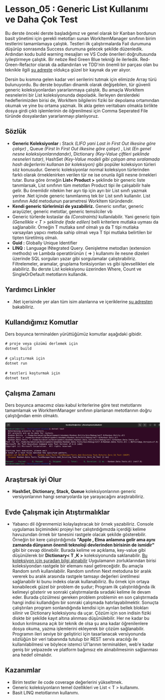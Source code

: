 # Lesson_05 : Generic List Kullanımı ve Daha Çok Test

Bu derste önceki derste başladığımız ve genel olarak bir Kanban bordunun basit yönetimi için gerekli metotları sunan WorkItemManager sınıfının birim testlerini tamamlamaya çalıştık. Testleri ilk çalıştırmalarda Fail durumuna düşürüp sonrasında Success durumuna gelecek şekilde düzenledik. Ardından kodu build warning mesajları ve VS Code önerileri doğrultusunda iyileştirmeye çalıştık. Bir nebze Red Green Blue tekniği ile ilerledik. Red-Green-Refactor olarak da adlandırılan ve TDD'nin önemli bir parçası olan bu teknikle ilgili [şu adreste](https://www.codecademy.com/article/tdd-red-green-refactor) oldukça güzel bir kaynak da yer alıyor. 

Dersin bu kısmına gelen kadar veri serilerini tutmak için elimizde Array türü bulunuyordu. Bu derste boyutları dinamik olarak değişebilen, tür güvenli generic koleksiyonlardan yararlanmaya çalıştık. Bu amaçla WorkItem nesnelerini bir List koleksiyonunda depoladık. İlerleyen derslerdeki hedeflerimizden birisi de, WorkItem bilgilerini fiziki bir depolama ortamından okumak ve yine bu ortama yazmak. İlk akla gelen veritabanı olmakla birlikte dosya girdi çıktı işlemlerinin de öğrenilmesi için Comma Seperated File türünde dosyalardan yararlanmayı planlıyoruz.

## Sözlük

- **Generic Koleksiyonlar :** Stack *(LIFO yani Last in First Out ilkesine göre çalışır)* , Queue *(First In First Out ilkesine göre çalışır)* , List *(En genel nesne koleksiyonlarındandır)*, Dictionary *(Key-Value çiftleri şeklinde nesneleri tutar)*, HashSet *(Key-Value modeli gibi çalışan ama sıralamada hash değerlerini kullanan bir koleksiyon)* gibi popüler koleksiyon türleri söz konusudur. Generic koleksiyonlar normal koleksiyon türlerinden farklı olarak örneklenirken verilen tür ne ise onunla ilgili nesne örnekleri tutar. Buna göre örneğin **List< Product >** şeklinde bir generic liste tanımlarsak, List sınıfının tüm metotları Product tipi ile çalışabilir hale gelir. Bu önemlidir nitekim her ayrı tip için ayrı bir List sınıfı yazmak yerine .Net içinde generic tanımlanmış tek bir List sınıfı kullanılır. List sınıfının Add metodunun parametresi WorkItem türündendir.
- **Kendi generic türlerimizi de yazabiliriz.** Generic sınıflar, generic arayüzler, generic metotlar, generic temsilciler vb
- Generic türlerde kıstaslar da *(Constraints)*  kullanılabilir. Yani generic tipin *(Genellikle < T > şeklinde ifade edilen)* belli kriterlere mutlaka uyması da sağlanabilir. Örneğin T mutlaka sınıf olmalı ya da T tipi mutlaka varsayılan yapıcı metoda sahip olmalı veya T tipi mutlaka belirtilen bir tipten türetilmiş olmalı.
- **Guid :** Globally Unique Identifier
- **LINQ :** Language INtegrated Query. Genişletme metodları (extension methods) ve Lambda operatörünün ( => ) kullanımı ile nesne dizeleri üzerinde SQL sorguları yazar gibi sorgulamalar çalıştırabiliriz. Filtrelemeler, aramalar, gruplama fonksiyonları vs gibi işlevsellikleri ele alabiliriz. Bu derste List koleksiyonu üzerinden Where, Count ve SingleOrDefault metotlarını kullandık.

## Yardımcı Linkler

- .Net içerisinde yer alan tüm isim alanlarına ve içeriklerine [şu adresten](https://learn.microsoft.com/en-us/dotnet/api/?view=net-8.0) bakabiliriz.

## Kullandığımız Komutlar

Ders boyunca terminalden yürüttüğümüz komutlar aşağıdaki gibidir.

```shell
# proje veya çözümü derlemek için
dotnet build

# çalıştırmak için
dotnet run

# testleri koşturmak için
dotnet test
```

## Çalışma Zamanı

Ders boyunca amacımız olası kabul kriterlerine göre test metotlarını tamamlamak ve WorkItemManager sınıfının planlanan metotlarının doğru çalıştığından emin olmaktı.

![runtime.png](runtime.png)

## Araştırsak iyi Olur

- **HashSet, Dictionary, Stack, Queue** koleksiyonlarının generic versiyonlarının hangi senaryolarda işe yarayacağını araştırabiliriz.

## Evde Çalışmak için Atıştırmalıklar

- Yabancı dil öğrenmemizi kolaylaştıracak bir örnek yazabiliriz. Console uygulamas biçimindeki projeyi her çalıştırdığımızda içerdiği kelime havuzundan örnek bir tanesini rastgele olacak şekilde gösterebilir. Örneğin bir kere çalıştırdığımda **"Apple , Elma anlamına gelir ama aynı zamanda dünyanın önemli teknoloji devlerinden birisinin de ismidir"** gibi bir cevap dönebilir. Burada kelime ve açıklama, key-value gibi düşünülerek bir **Dictionary< T ,K >** koleksiyonunda saklanabilir. [Bu koleksiyon için şuradan bilgi alınabilir](https://learn.microsoft.com/en-us/dotnet/api/system.collections.generic.dictionary-2?view=net-8.0) Uygulamanın zorluklarından birisi koleksiyondan rastgele bir elemanı nasıl getireceğidir. Bu amaçla Random sınıfı kullanılabilir. Random sınıfının Next metoduna bir aralık vererek bu aralık arasında rastgele tamsayı değerleri üretilmesi sağlanabilir ki bunu indeks olarak kullanabiliriz. Bu örnek için ortaya konabilecek güzel bir problem de şudur; Program ilk çalıştırıldığında ilk kelimeyi gösterir ve sonraki çalıştırmalarda sıradaki kelime ile devam eder. Burada çözülmesi gereken problem problemin en son çalıştırmada hangi indisi kullandığını bir sonraki çalışmada hatırlayabilmektir. Sonuçta çalıştırılan program sonlandığında kendisi için ayrılan bellek blokları silinir ve Dictionary koleksiyonu da uçar. Çözüm için son indisin fiziki diskte bir şekilde kayıt altına alınması düşünülebilir. Her ne kadar bu kodun kırılmasına açık bir teknik de olsa şu ana kadar öğrenilenlere dosya okuma, yazma işlemlerini ekleyerek bir çözüm sağlanabilir. Programın ileri seviye bir geliştirici için tasarlanacak versiyonunda sözlüğün bir veri tabanında tutulup bir REST servis aracılığı ile kullanılabilmesi ve böylece istemci UI'larının terminalden, web'e kadar geniş bir yelpazede ve platform bağımsız ele alınabilmesinin sağlanması ana hedef olmalıdır.

## Kazanımlar

- Birim testler ile code coverage değerlerini yükseltmek.
- Generic koleksiyonların temel özellikleri ve List < T > kullanımı.
- Basit LINQ metotlarının kullanımı.
